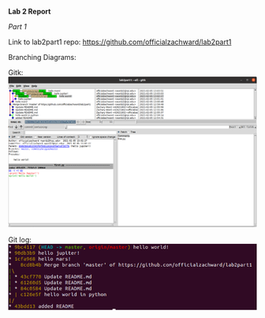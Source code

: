 **Lab 2 Report**

*Part 1*

Link to lab2part1 repo: https://github.com/officialzachward/lab2part1

Branching Diagrams:  

Gitk:  
![Gitk](/labs/lab-02/images/gitk.png)

Git log:
![gitlog](/labs/lab-02/images/gitlog.png)



